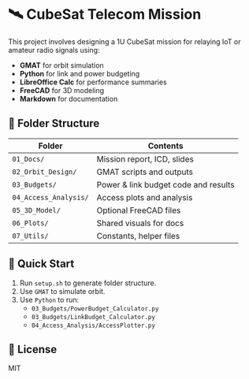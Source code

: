 # 🛰️ CubeSat Telecom Mission

This project involves designing a 1U CubeSat mission for relaying IoT or amateur radio signals using:
- **GMAT** for orbit simulation
- **Python** for link and power budgeting
- **LibreOffice Calc** for performance summaries
- **FreeCAD** for 3D modeling
- **Markdown** for documentation

## 📁 Folder Structure

| Folder | Contents |
|--------|----------|
| `01_Docs/` | Mission report, ICD, slides |
| `02_Orbit_Design/` | GMAT scripts and outputs |
| `03_Budgets/` | Power & link budget code and results |
| `04_Access_Analysis/` | Access plots and analysis |
| `05_3D_Model/` | Optional FreeCAD files |
| `06_Plots/` | Shared visuals for docs |
| `07_Utils/` | Constants, helper files |

## 🚀 Quick Start

1. Run `setup.sh` to generate folder structure.
2. Use `GMAT` to simulate orbit.
3. Use `Python` to run:
   - `03_Budgets/PowerBudget_Calculator.py`
   - `03_Budgets/LinkBudget_Calculator.py`
   - `04_Access_Analysis/AccessPlotter.py`

## 📜 License
MIT 


